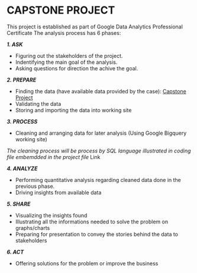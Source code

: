 # CAPSTONE PROJECT
This project is established as part of Google Data Analytics Professional Certificate
The analysis process has 6 phases: 

***1. ASK***
- Figuring out the stakeholders of the project.
- Indentifying the main goal of the analysis.
- Asking questions for direction the achive the goal.

***2. PREPARE***
- Finding the data (have available data provided by the case):
[Capstone Project](https://divvy-tripdata.s3.amazonaws.com/index.html)
- Validating the data
- Storing and importing the data into working site


***3. PROCESS***
- Cleaning and arranging data for later analysis (Using Google Bigquery working site)

*The cleaning process will be process by SQL language illustrated in coding file embemdded in the project file*
Link

***4. ANALYZE***
- Performing quantitative analysis regarding cleaned data done in the previous phase.
- Driving insights from available data 

***5. SHARE***
- Visualizing the insights found
- Illustrating all the informations needed to solve the problem on graphs/charts
- Preparing for presentation to convey the stories behind the data to stakeholders

***6. ACT***
- Offering solutions for the problem or improve the business
